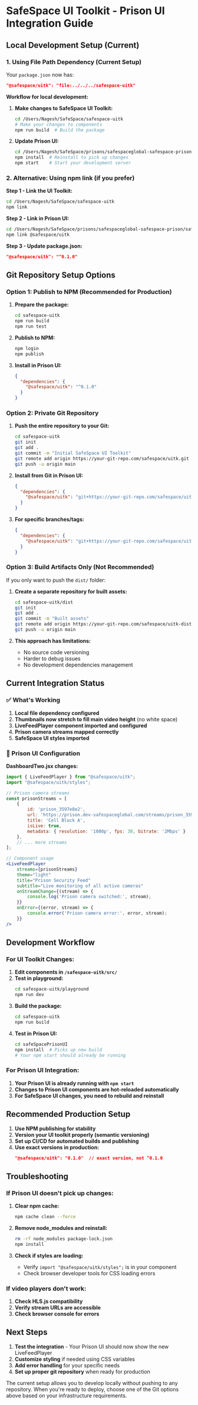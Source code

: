 # SafeSpace UI Toolkit - Prison UI Integration Guide

## Local Development Setup (Current)

### 1. Using File Path Dependency (Current Setup)

Your `package.json` now has:
```json
"@safespace/uitk": "file:../../../safespace-uitk"
```

**Workflow for local development:**

1. **Make changes to SafeSpace UI Toolkit:**
   ```bash
   cd /Users/Nagesh/SafeSpace/safespace-uitk
   # Make your changes to components
   npm run build  # Build the package
   ```

2. **Update Prison UI:**
   ```bash
   cd /Users/Nagesh/SafeSpace/prisons/safespaceglobal-safespace-prison/safeSpacePrisonUI
   npm install  # Reinstall to pick up changes
   npm start    # Start your development server
   ```

### 2. Alternative: Using npm link (if you prefer)

**Step 1 - Link the UI Toolkit:**
```bash
cd /Users/Nagesh/SafeSpace/safespace-uitk
npm link
```

**Step 2 - Link in Prison UI:**
```bash
cd /Users/Nagesh/SafeSpace/prisons/safespaceglobal-safespace-prison/safeSpacePrisonUI
npm link @safespace/uitk
```

**Step 3 - Update package.json:**
```json
"@safespace/uitk": "^0.1.0"
```

## Git Repository Setup Options

### Option 1: Publish to NPM (Recommended for Production)

1. **Prepare the package:**
   ```bash
   cd safespace-uitk
   npm run build
   npm run test
   ```

2. **Publish to NPM:**
   ```bash
   npm login
   npm publish
   ```

3. **Install in Prison UI:**
   ```json
   {
     "dependencies": {
       "@safespace/uitk": "^0.1.0"
     }
   }
   ```

### Option 2: Private Git Repository

1. **Push the entire repository to your Git:**
   ```bash
   cd safespace-uitk
   git init
   git add .
   git commit -m "Initial SafeSpace UI Toolkit"
   git remote add origin https://your-git-repo.com/safespace/uitk.git
   git push -u origin main
   ```

2. **Install from Git in Prison UI:**
   ```json
   {
     "dependencies": {
       "@safespace/uitk": "git+https://your-git-repo.com/safespace/uitk.git"
     }
   }
   ```

3. **For specific branches/tags:**
   ```json
   {
     "dependencies": {
       "@safespace/uitk": "git+https://your-git-repo.com/safespace/uitk.git#v0.1.0"
     }
   }
   ```

### Option 3: Build Artifacts Only (Not Recommended)

If you only want to push the `dist/` folder:

1. **Create a separate repository for built assets:**
   ```bash
   cd safespace-uitk/dist
   git init
   git add .
   git commit -m "Built assets"
   git remote add origin https://your-git-repo.com/safespace/uitk-dist.git
   git push -u origin main
   ```

2. **This approach has limitations:**
   - No source code versioning
   - Harder to debug issues
   - No development dependencies management

## Current Integration Status

### ✅ What's Working

1. **Local file dependency configured**
2. **Thumbnails now stretch to fill main video height** (no white space)
3. **LiveFeedPlayer component imported and configured**
4. **Prison camera streams mapped correctly**
5. **SafeSpace UI styles imported**

### 📝 Prison UI Configuration

**DashboardTwo.jsx changes:**
```jsx
import { LiveFeedPlayer } from "@safespace/uitk";
import "@safespace/uitk/styles";

// Prison camera streams
const prisonStreams = [
    {
        id: 'prison_3597e8e2',
        url: 'https://prison.dev-safespaceglobal.com/streams/prison_3597e8e2/playlist.m3u8',
        title: 'Cell Block A',
        isLive: true,
        metadata: { resolution: '1080p', fps: 30, bitrate: '2Mbps' }
    },
    // ... more streams
];

// Component usage
<LiveFeedPlayer
    streams={prisonStreams}
    theme="light"
    title="Prison Security Feed"
    subtitle="Live monitoring of all active cameras"
    onStreamChange={(stream) => {
        console.log('Prison camera switched:', stream);
    }}
    onError={(error, stream) => {
        console.error('Prison camera error:', error, stream);
    }}
/>
```

## Development Workflow

### For UI Toolkit Changes:

1. **Edit components in `/safespace-uitk/src/`**
2. **Test in playground:**
   ```bash
   cd safespace-uitk/playground
   npm run dev
   ```
3. **Build the package:**
   ```bash
   cd safespace-uitk
   npm run build
   ```
4. **Test in Prison UI:**
   ```bash
   cd safeSpacePrisonUI
   npm install  # Picks up new build
   # Your npm start should already be running
   ```

### For Prison UI Integration:

1. **Your Prison UI is already running with `npm start`**
2. **Changes to Prison UI components are hot-reloaded automatically**
3. **For SafeSpace UI changes, you need to rebuild and reinstall**

## Recommended Production Setup

1. **Use NPM publishing for stability**
2. **Version your UI toolkit properly (semantic versioning)**
3. **Set up CI/CD for automated builds and publishing**
4. **Use exact versions in production:**
   ```json
   "@safespace/uitk": "0.1.0"  // exact version, not ^0.1.0
   ```

## Troubleshooting

### If Prison UI doesn't pick up changes:

1. **Clear npm cache:**
   ```bash
   npm cache clean --force
   ```

2. **Remove node_modules and reinstall:**
   ```bash
   rm -rf node_modules package-lock.json
   npm install
   ```

3. **Check if styles are loading:**
   - Verify `import "@safespace/uitk/styles";` is in your component
   - Check browser developer tools for CSS loading errors

### If video players don't work:

1. **Check HLS.js compatibility**
2. **Verify stream URLs are accessible**
3. **Check browser console for errors**

## Next Steps

1. **Test the integration** - Your Prison UI should now show the new LiveFeedPlayer
2. **Customize styling** if needed using CSS variables
3. **Add error handling** for your specific needs
4. **Set up proper git repository** when ready for production

The current setup allows you to develop locally without pushing to any repository. When you're ready to deploy, choose one of the Git options above based on your infrastructure requirements.
